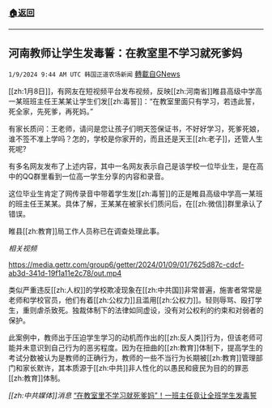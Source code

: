 ###  [:house:返回](README.md)
---


## 河南教师让学生发毒誓：在教室里不学习就死爹妈
`1/9/2024 9:44 AM UTC 韩国正道农场新闻` [轉載自GNews](https://gnews.org/articles/2200259)

[[zh:1月8日]]，有网友在短视频平台发布视频，反映[[zh:河南省]]睢县高级中学高一某班班主任王某某让学生们发[[zh:毒誓]]：“在教室里面只有学习，若违此誓，死全家，先死爹，再死妈。”

有家长质问：王老师，请问是您让孩子们明天签保证书，不好好学习，死爹死娘，谁不签不准上学吗？怎的，学校是你家开的，而且还是天王[[zh:老子]]，还管人生死呢?

有多名网友发布了上述内容，其中一名网友表示自己是该学校一位毕业生，是在高中的QQ群里看到一位高一学生分享的内容和录音。

这位毕业生肯定了网传录音中带着学生发[[zh:毒誓]]的正是睢县高级中学高一某班的班主任王某某。具体了解，王某某在被家长们质问后，在[[zh:微信]]群里承认了错误。

睢县[[zh:教育]]局工作人员称已在调查处理此事。

*相关视频*

https://media.gettr.com/group6/getter/2024/01/09/01/7625d87c-cdcf-ab3d-341d-19f1a11e2c78/out.mp4

类似严重违反[[zh:人权]]的学校欺凌现象在[[zh:中共国]]非常普遍，施害者常常是老师和学校官员，他们有着[[zh:公权力]]且滥用[[zh:公权力]]。轻则辱骂、殴打学生，重则虐杀致死。独裁体制下的法律如同虚设，没有对公权利的约束和对弱者的保护。

此案例中，教师出于压迫学生学习的动机而作出的[[zh:反人类]]行为，但该老师可能并未意识到自己行为的恶劣程度。因为在扭曲的[[zh:教育]]体制下，提高学生的考试分数被认为是教师的正确行为，教师的一些不当行为长期被[[zh:教育]]管理部门和家长默许，其本质源于[[zh:中共]]非人性化的以愚民和疲民为目的的罪恶[[zh:教育]]体制。

*[[zh:中共媒体]]消息*
[“在教室里不学习就死爹妈”！一班主任竟让全班学生发毒誓](https://news.bjd.com.cn/2024/01/09/10670837.shtml)

